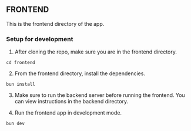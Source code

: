 ## FRONTEND

This is the frontend directory of the app.

### Setup for development

1. After cloning the repo, make sure you are in the frontend directory.

```
cd frontend
```

2. From the frontend directory, install the dependencies.

```
bun install
```

3. Make sure to run the backend server before running the frontend. You can view instructions in the backend directory.

4. Run the frontend app in development mode.

```
bun dev
```
